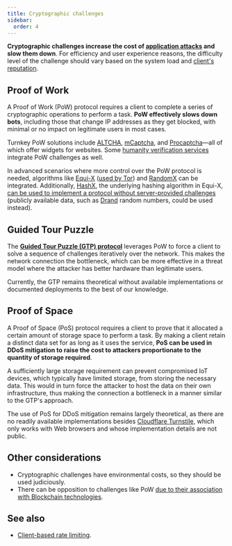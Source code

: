 ```yaml
---
title: Cryptographic challenges
sidebar:
  order: 4
---
```


**Cryptographic challenges increase the cost of [application attacks](../overview.md#application-attacks) and slow them down**.
For efficiency and user experience reasons,
the difficulty level of the challenge should vary based on the system load and [client's reputation](./client-reputation.md).

## Proof of Work

A Proof of Work (PoW) protocol requires a client to
complete a series of cryptographic operations to perform a task.
**PoW effectively slows down bots**,
including those that change IP addresses as they get blocked,
with minimal or no impact on legitimate users in most cases.

Turnkey PoW solutions include [ALTCHA](https://altcha.org), [mCaptcha](https://mcaptcha.org), and [Procaptcha](https://prosopo.io/)—all of which offer widgets for websites.
Some [humanity verification services](./humanity-verification.md) integrate PoW challenges as well.

In advanced scenarios where more control over the PoW protocol is needed,
algorithms like [Equi-X](https://github.com/tevador/equix)
([used by Tor](https://blog.torproject.org/introducing-proof-of-work-defense-for-onion-services/)) and
[RandomX](https://www.getmonero.org/resources/moneropedia/randomx.html)
can be integrated.
Additionally,
[HashX](https://github.com/tevador/hashx),
the underlying hashing algorithm in Equi-X,
[can be used to implement a protocol without server-provided challenges](https://github.com/tevador/hashx?tab=readme-ov-file#non-interactive-proof-of-work)
(publicly available data, such as [Drand](https://drand.love/) random numbers, could be used instead).

## Guided Tour Puzzle

The [**Guided Tour Puzzle (GTP) protocol**](https://en.wikipedia.org/wiki/Guided_tour_puzzle_protocol)
leverages PoW to force a client to solve a sequence of challenges iteratively over the network.
This makes the network connection the bottleneck,
which can be more effective in a threat model where the attacker has better hardware than legitimate users.

Currently, the GTP remains theoretical without available implementations or documented deployments
to the best of our knowledge.

## Proof of Space

A Proof of Space (PoS) protocol requires a client to prove that it allocated a certain amount of storage space to perform a task.
By making a client retain a distinct data set for as long as it uses the service,
**PoS can be used in DDoS mitigation to raise the cost to attackers proportionate to the quantity of storage required**.

A sufficiently large storage requirement can prevent compromised IoT devices,
which typically have limited storage,
from storing the necessary data.
This would in turn force the attacker to host the data on their own infrastructure,
thus making the connection a bottleneck in a manner similar to the GTP's approach.

The use of PoS for DDoS mitigation remains largely theoretical,
as there are no readily available implementations besides
[Cloudflare Turnstile](https://developers.cloudflare.com/turnstile/),
which only works with Web browsers and whose implementation details are not public.

## Other considerations

- Cryptographic challenges have environmental costs, so they should be used judiciously.
- There can be opposition to challenges like PoW [due to their association with Blockchain technologies](https://github.com/mastodon/mastodon/issues/29273#issuecomment-1954202970).

## See also

- [Client-based rate limiting](rate-limiting.md).
